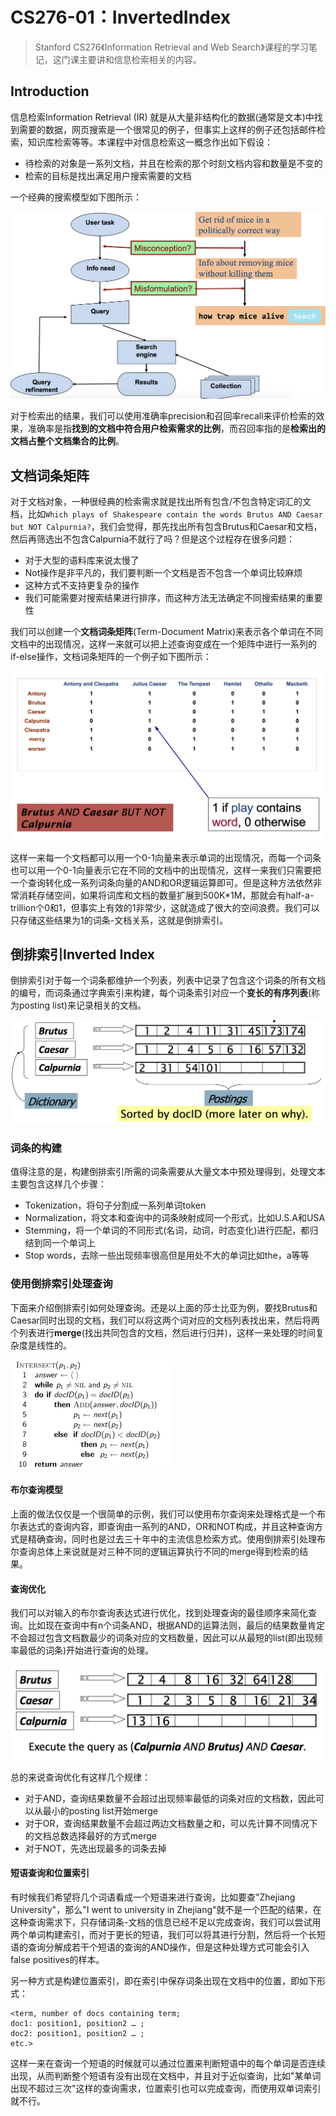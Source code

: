 # CS276-01：InvertedIndex

> Stanford CS276《Information Retrieval and Web Search》课程的学习笔记，这门课主要讲和信息检索相关的内容。

## Introduction

信息检索Information Retrieval (IR) 就是从大量非结构化的数据(通常是文本)中找到需要的数据，网页搜索是一个很常见的例子，但事实上这样的例子还包括邮件检索，知识库检索等等。本课程中对信息检索这一概念作出如下假设：

- 待检索的对象是一系列文档，并且在检索的那个时刻文档内容和数量是不变的
- 检索的目标是找出满足用户搜索需要的文档

一个经典的搜索模型如下图所示：

![image-20210819232919721](static/image-20210819232919721.png)

对于检索出的结果，我们可以使用准确率precision和召回率recall来评价检索的效果，准确率是指**找到的文档中符合用户检索需求的比例**，而召回率指的是**检索出的文档占整个文档集合的比例**。

## 文档词条矩阵

对于文档对象，一种很经典的检索需求就是找出所有包含/不包含特定词汇的文档，比如`Which plays of Shakespeare contain the words Brutus AND Caesar but NOT Calpurnia?`，我们会觉得，那先找出所有包含Brutus和Caesar和文档，然后再筛选出不包含Calpurnia不就行了吗？但是这个过程存在很多问题：

- 对于大型的语料库来说太慢了
- Not操作是非平凡的，我们要判断一个文档是否不包含一个单词比较麻烦
- 这种方式不支持更复杂的操作
- 我们可能需要对搜索结果进行排序，而这种方法无法确定不同搜索结果的重要性

我们可以创建一个**文档词条矩阵**(Term-Document Matrix)来表示各个单词在不同文档中的出现情况，这样一来就可以把上述查询变成在一个矩阵中进行一系列的if-else操作，文档词条矩阵的一个例子如下图所示：

![image-20210819235318938](static/image-20210819235318938.png)

这样一来每一个文档都可以用一个0-1向量来表示单词的出现情况，而每一个词条也可以用一个0-1向量表示它在不同的文档中的出现情况，这样一来我们只需要把一个查询转化成一系列词条向量的AND和OR逻辑运算即可。但是这种方法依然非常消耗存储空间，如果将词库和文档的数量扩展到500K*1M，那就会有half-a-trillion个0和1，但事实上有效的1非常少，这就造成了很大的空间浪费。我们可以只存储这些结果为1的词条-文档关系，这就是倒排索引。

## 倒排索引Inverted Index

倒排索引对于每一个词条都维护一个列表，列表中记录了包含这个词条的所有文档的编号，而词条通过字典索引来构建，每个词条索引对应一个**变长的有序列表**(称为posting list)来记录相关的文档。

![image-20210820001458440](static/image-20210820001458440.png)

### 词条的构建

值得注意的是，构建倒排索引所需的词条需要从大量文本中预处理得到，处理文本主要包含这样几个步骤：

- Tokenization，将句子分割成一系列单词token
- Normalization，将文本和查询中的词条映射成同一个形式，比如U.S.A和USA
- Stemming，将一个单词的不同形式(名词，动词，时态变化)进行匹配，都归结到同一个单词上
- Stop words，去除一些出现频率很高但是用处不大的单词比如the，a等等

### 使用倒排索引处理查询

下面来介绍倒排索引如何处理查询。还是以上面的莎士比亚为例，要找Brutus和Caesar同时出现的文档，我们可以将这两个词对应的文档列表找出来，然后将两个列表进行**merge**(找出共同包含的文档，然后进行归并)，这样一来处理的时间复杂度是线性的。

<img src="static/image-20210820101414061.png" alt="image-20210820101414061" style="zoom: 25%;" />

#### 布尔查询模型

上面的做法仅仅是一个很简单的示例，我们可以使用布尔查询来处理格式是一个布尔表达式的查询内容，即查询由一系列的AND，OR和NOT构成，并且这种查询方式是精确查询，同时也是过去三十年中的主流信息检索方式。使用倒排索引处理布尔查询总体上来说就是对三种不同的逻辑运算执行不同的merge得到检索的结果。

#### 查询优化

我们可以对输入的布尔查询表达式进行优化，找到处理查询的最佳顺序来简化查询。比如现在查询中有n个词条AND，根据AND的运算法则，最后的结果数量肯定不会超过包含文档数最少的词条对应的文档数量，因此可以从最短的list(即出现频率最低的词条)开始进行查询的处理。

![image-20210820110607636](static/image-20210820110607636.png)

总的来说查询优化有这样几个规律：

- 对于AND，查询结果数量不会超过出现频率最低的词条对应的文档数，因此可以从最小的posting list开始merge
- 对于OR，查询结果数量不会超过两边文档数量之和，可以先计算不同情况下的文档总数选择最好的方式merge
- 对于NOT，先选出现最多的词条去掉

#### 短语查询和位置索引

有时候我们希望将几个词语看成一个短语来进行查询，比如要查"Zhejiang University"，那么"I went to university in Zhejiang"就不是一个匹配的结果，在这种查询需求下，只存储词条-文档的信息已经不足以完成查询，我们可以尝试用两个单词构建索引，而对于更长的短语，我们可以将其进行分割，然后将一个长短语的查询分解成若干个短语的查询的AND操作，但是这种处理方式可能会引入false positives的样本。

另一种方式是构建位置索引，即在索引中保存词条出现在文档中的位置，即如下形式：

```pseudocode
<term, number of docs containing term;
doc1: position1, position2 … ;
doc2: position1, position2 … ;
etc.>
```

这样一来在查询一个短语的时候就可以通过位置来判断短语中的每个单词是否连续出现，从而判断整个短语有没有出现在文档中，并且对于近似查询，比如"某单词出现不超过三次"这样的查询需求，位置索引也可以完成查询，而使用双单词索引就不行。